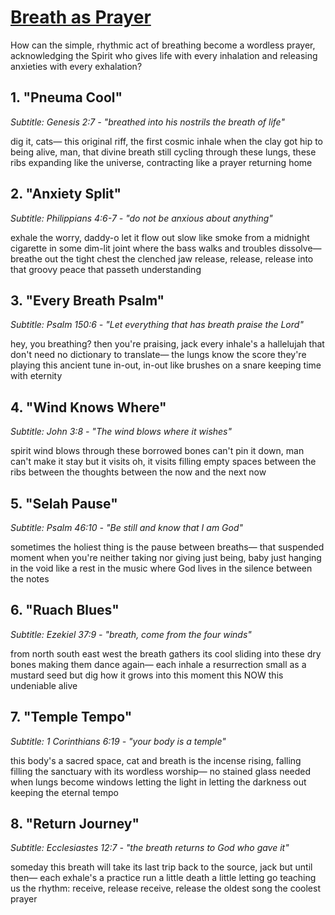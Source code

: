 # [Breath as Prayer](https://suno.com/playlist/350c33f2-a2df-4e9c-a2aa-e22ebdb78ed8)

How can the simple, rhythmic act of breathing become a wordless prayer, acknowledging the Spirit who gives life with every inhalation and releasing anxieties with every exhalation?

## 1. "Pneuma Cool"
*Subtitle: Genesis 2:7 - "breathed into his nostrils the breath of life"*

dig it, cats—
this original riff,
the first cosmic inhale
when the clay got hip
to being alive,
man, that divine breath
still cycling through
these lungs,
these ribs expanding
like the universe,
contracting like
a prayer returning home


## 2. "Anxiety Split"
*Subtitle: Philippians 4:6-7 - "do not be anxious about anything"*

exhale the worry, daddy-o
let it flow out slow
like smoke from a midnight cigarette
in some dim-lit joint
where the bass walks
and troubles dissolve—
breathe out the tight chest
the clenched jaw
release, release, release
into that groovy peace
that passeth understanding


## 3. "Every Breath Psalm"
*Subtitle: Psalm 150:6 - "Let everything that has breath praise the Lord"*

hey, you breathing?
then you're praising, jack
every inhale's a hallelujah
that don't need no dictionary
to translate—
the lungs know the score
they're playing this ancient tune
in-out, in-out
like brushes on a snare
keeping time with eternity


## 4. "Wind Knows Where"
*Subtitle: John 3:8 - "The wind blows where it wishes"*

spirit wind blows through
these borrowed bones
can't pin it down, man
can't make it stay
but it visits
oh, it visits
filling empty spaces
between the ribs
between the thoughts
between the now
and the next now


## 5. "Selah Pause"
*Subtitle: Psalm 46:10 - "Be still and know that I am God"*

sometimes the holiest thing
is the pause between breaths—
that suspended moment
when you're neither taking nor giving
just being, baby
just hanging in the void
like a rest in the music
where God lives
in the silence
between the notes


## 6. "Ruach Blues"
*Subtitle: Ezekiel 37:9 - "breath, come from the four winds"*

from north south east west
the breath gathers its cool
sliding into these dry bones
making them dance again—
each inhale a resurrection
small as a mustard seed
but dig how it grows
into this moment
this NOW
this undeniable alive


## 7. "Temple Tempo"
*Subtitle: 1 Corinthians 6:19 - "your body is a temple"*

this body's a sacred space, cat
and breath is the incense
rising, falling
filling the sanctuary
with its wordless worship—
no stained glass needed
when lungs become windows
letting the light in
letting the darkness out
keeping the eternal tempo


## 8. "Return Journey"
*Subtitle: Ecclesiastes 12:7 - "the breath returns to God who gave it"*

someday this breath
will take its last trip
back to the source, jack
but until then—
each exhale's a practice run
a little death
a little letting go
teaching us the rhythm:
receive, release
receive, release
the oldest song
the coolest prayer